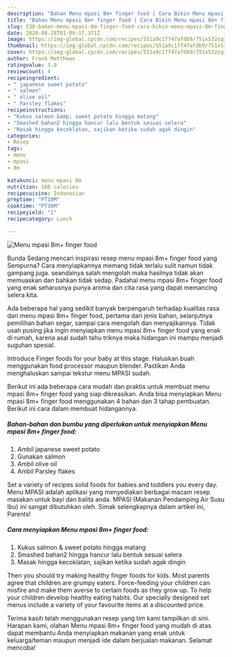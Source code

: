 ```yaml
---
description: "Bahan Menu mpasi 8m+ finger food | Cara Bikin Menu mpasi 8m+ finger food Yang Lezat"
title: "Bahan Menu mpasi 8m+ finger food | Cara Bikin Menu mpasi 8m+ finger food Yang Lezat"
slug: 530-bahan-menu-mpasi-8m-finger-food-cara-bikin-menu-mpasi-8m-finger-food-yang-lezat
date: 2020-08-28T01:09:17.371Z
image: https://img-global.cpcdn.com/recipes/551a9c17f47afdb9/751x532cq70/menu-mpasi-8m-finger-food-foto-resep-utama.jpg
thumbnail: https://img-global.cpcdn.com/recipes/551a9c17f47afdb9/751x532cq70/menu-mpasi-8m-finger-food-foto-resep-utama.jpg
cover: https://img-global.cpcdn.com/recipes/551a9c17f47afdb9/751x532cq70/menu-mpasi-8m-finger-food-foto-resep-utama.jpg
author: Frank Matthews
ratingvalue: 3.9
reviewcount: 4
recipeingredient:
- " japanese sweet potato"
- " salmon"
- " olive oil"
- " Parsley flakes"
recipeinstructions:
- "Kukus salmon &amp; sweet potato hingga matang"
- "Smashed bahan2 hingga hancur lalu bentuk sesuai selera"
- "Masak hingga kecoklatan, sajikan ketika sudah agak dingin"
categories:
- Resep
tags:
- menu
- mpasi
- 8m

katakunci: menu mpasi 8m 
nutrition: 160 calories
recipecuisine: Indonesian
preptime: "PT10M"
cooktime: "PT36M"
recipeyield: "1"
recipecategory: Lunch

---
```



![Menu mpasi 8m+ finger food](https://img-global.cpcdn.com/recipes/551a9c17f47afdb9/751x532cq70/menu-mpasi-8m-finger-food-foto-resep-utama.jpg)

Bunda Sedang mencari inspirasi resep menu mpasi 8m+ finger food yang Sempurna? Cara menyiapkannya memang tidak terlalu sulit namun tidak gampang juga. seandainya salah mengolah maka hasilnya tidak akan memuaskan dan bahkan tidak sedap. Padahal menu mpasi 8m+ finger food yang enak seharusnya punya aroma dan cita rasa yang dapat memancing selera kita.

Ada beberapa hal yang sedikit banyak berpengaruh terhadap kualitas rasa dari menu mpasi 8m+ finger food, pertama dari jenis bahan, selanjutnya pemilihan bahan segar, sampai cara mengolah dan menyajikannya. Tidak usah pusing jika ingin menyiapkan menu mpasi 8m+ finger food yang enak di rumah, karena asal sudah tahu triknya maka hidangan ini mampu menjadi suguhan spesial.

Introduce Finger foods for your baby at this stage. Haluskan buah menggunakan food processor maupun blender. Pastikan Anda menghaluskan sampai tekstur menu MPASI sudah.


Berikut ini ada beberapa cara mudah dan praktis untuk membuat menu mpasi 8m+ finger food yang siap dikreasikan. Anda bisa menyiapkan Menu mpasi 8m+ finger food menggunakan 4 bahan dan 3 tahap pembuatan. Berikut ini cara dalam membuat hidangannya.

<!--inarticleads1-->

##### Bahan-bahan dan bumbu yang diperlukan untuk menyiapkan Menu mpasi 8m+ finger food:

1. Ambil  japanese sweet potato
1. Gunakan  salmon
1. Ambil  olive oil
1. Ambil  Parsley flakes


Set a variety of recipes solid foods for babies and toddlers you every day. Menu MPASI adalah aplikasi yang menyediakan berbagai macam resep masakan untuk bayi dan balita anda. MPASI (Makanan Pendamping Air Susu Ibu) ini sangat dibutuhkan oleh. Simak selengkapnya dalam artikel ini, Parents! 

<!--inarticleads2-->

##### Cara menyiapkan Menu mpasi 8m+ finger food:

1. Kukus salmon &amp; sweet potato hingga matang
1. Smashed bahan2 hingga hancur lalu bentuk sesuai selera
1. Masak hingga kecoklatan, sajikan ketika sudah agak dingin


Then you should try making healthy finger foods for kids. Most parents agree that children are grumpy eaters. Force-feeding your children can misfire and make them averse to certain foods as they grow up. To help your children develop healthy eating habits. Our specially designed set menus include a variety of your favourite items at a discounted price. 

Terima kasih telah menggunakan resep yang tim kami tampilkan di sini. Harapan kami, olahan Menu mpasi 8m+ finger food yang mudah di atas dapat membantu Anda menyiapkan makanan yang enak untuk keluarga/teman maupun menjadi ide dalam berjualan makanan. Selamat mencoba!
